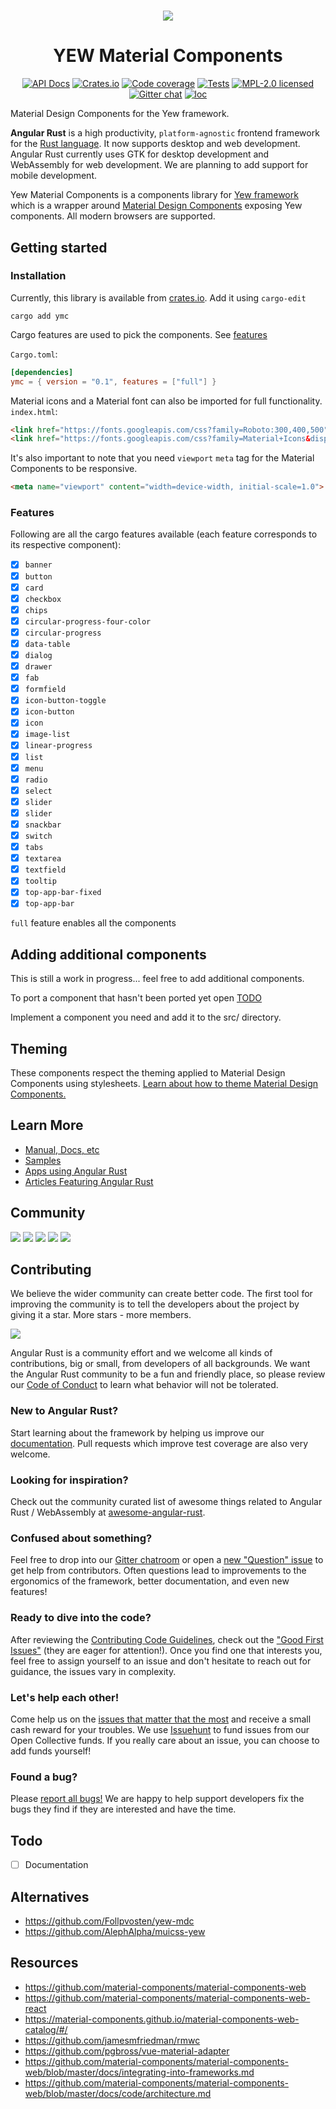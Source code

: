 # 

<div align="center">

[![](https://dudochkin-victor.github.io/assets/yew-components/logo.svg)](#top)
# YEW Material Components

[![API Docs][docrs-badge]][docrs-url]
[![Crates.io][crates-badge]][crates-url]
[![Code coverage][codecov-badge]][codecov-url]
[![Tests][tests-badge]][tests-url]
[![MPL-2.0 licensed][license-badge]][license-url]
[![Gitter chat][gitter-badge]][gitter-url]
[![loc][loc-badge]][loc-url]
</div>

[docrs-badge]: https://img.shields.io/docsrs/ymc?style=flat-square
[docrs-url]: https://docs.rs/uymc/
[crates-badge]: https://img.shields.io/crates/v/ymc.svg?style=flat-square
[crates-url]: https://crates.io/crates/ymc
[license-badge]: https://img.shields.io/badge/license-MPL--2.0-blue.svg?style=flat-square
[license-url]: https://github.com/angular-rust/yew-components/blob/master/LICENSE
[gitter-badge]: https://img.shields.io/gitter/room/angular_rust/community.svg?style=flat-square
[gitter-url]: https://gitter.im/angular_rust/community
[tests-badge]: https://img.shields.io/github/workflow/status/angular-rust/yew-components/tests?label=tests&logo=github&style=flat-square
[tests-url]: https://github.com/angular-rust/yew-components/actions/workflows/tests.yml
[codecov-badge]: https://img.shields.io/codecov/c/github/angular-rust/yew-components?logo=codecov&style=flat-square&token=OWZIWBTGII
[codecov-url]: https://codecov.io/gh/angular-rust/yew-components
[loc-badge]: https://img.shields.io/tokei/lines/github/angular-rust/yew-components?style=flat-square
[loc-url]: https://github.com/angular-rust/yew-components

Material Design Components for the Yew framework.

**Angular Rust** is a high productivity, `platform-agnostic` frontend framework for the [Rust language](https://www.rust-lang.org/). It now supports desktop and web development. Angular Rust currently uses GTK for desktop development and WebAssembly for web development. We are planning to add support for mobile development.

Yew Material Components is a components library for [Yew framework](https://yew.rs/) which is a wrapper around [Material Design Components](https://github.com/material-components/material-components-web) exposing Yew components. All modern browsers are supported.


## Getting started

### Installation

Currently, this library is available from [crates.io](https://crates.io/). Add it using `cargo-edit`
```
cargo add ymc
```

Cargo features are used to pick the components. See [features](#features)   

`Cargo.toml`:
```toml
[dependencies]
ymc = { version = "0.1", features = ["full"] }
```
Material icons and a Material font can also be imported for full functionality.  
`index.html`:
```html
<link href="https://fonts.googleapis.com/css?family=Roboto:300,400,500" rel="stylesheet">
<link href="https://fonts.googleapis.com/css?family=Material+Icons&display=block" rel="stylesheet">
```

It's also important to note that you need `viewport` `meta` tag for the Material Components to be responsive.
```html
<meta name="viewport" content="width=device-width, initial-scale=1.0">
```

### Features

Following are all the cargo features available (each feature corresponds to its respective component):

- [x] `banner`
- [x] `button`
- [x] `card`
- [x] `checkbox`
- [x] `chips`
- [x] `circular-progress-four-color`
- [x] `circular-progress`
- [x] `data-table`
- [x] `dialog`
- [x] `drawer`
- [x] `fab`
- [x] `formfield`
- [x] `icon-button-toggle`
- [x] `icon-button`
- [x] `icon`
- [x] `image-list`
- [x] `linear-progress`
- [x] `list`
- [x] `menu`
- [x] `radio`
- [x] `select`
- [x] `slider`
- [x] `slider`
- [x] `snackbar`
- [x] `switch`
- [x] `tabs`
- [x] `textarea`
- [x] `textfield`
- [x] `tooltip`
- [x] `top-app-bar-fixed`
- [x] `top-app-bar`

`full` feature enables all the components

## Adding additional components
This is still a work in progress... feel free to add additional components.

To port a component that hasn't been ported yet open [TODO](https://github.com/angular-rust/yew-components/blob/main/TODO.md)

Implement a component you need and add it to the src/ directory.

## Theming

These components respect the theming applied to Material Design Components using stylesheets. [Learn about how to theme Material Design Components.](https://github.com/material-components/material-components-web-components/blob/master/docs/theming.md)


## Learn More

* [Manual, Docs, etc](https://angular-rust.github.io/)
* [Samples](https://github.com/angular-rust/ux-samples)
* [Apps using Angular Rust](https://github.com/angular-rust/yew-components/wiki/Apps-in-the-Wild)
* [Articles Featuring Angular Rust](https://github.com/angular-rust/yew-components/wiki/Articles)


## Community

 [![](https://img.shields.io/badge/Facebook-1877F2?style=for-the-badge&logo=facebook&logoColor=white)](https://www.facebook.com/groups/angular.rust) 
 [![](https://img.shields.io/badge/Stack_Overflow-FE7A16?style=for-the-badge&logo=stack-overflow&logoColor=white)](https://stackoverflow.com/questions/tagged/angular-rust) 
 [![](https://img.shields.io/badge/YouTube-FF0000?style=for-the-badge&logo=youtube&logoColor=white)](https://www.youtube.com/channel/UCBJTkSl_JWShuolUy4JksTQ) 
 [![](https://img.shields.io/badge/Medium-12100E?style=for-the-badge&logo=medium&logoColor=white)](https://medium.com/@angular.rust) 
 [![](https://img.shields.io/gitter/room/angular_rust/angular_rust?style=for-the-badge)](https://gitter.im/angular_rust/community)


## Contributing

We believe the wider community can create better code. The first tool for improving the community is to tell the developers about the project by giving it a star. More stars - more members.

 [![](https://dudochkin-victor.github.io/assets/star-me-wide.svg)](https://github.com/angular-rust/yew-components#top)

Angular Rust is a community effort and we welcome all kinds of contributions, big or small, from developers of all backgrounds. We want the Angular Rust community to be a fun and friendly place, so please review our [Code of Conduct](CODE_OF_CONDUCT.md) to learn what behavior will not be tolerated.

### New to Angular Rust?

Start learning about the framework by helping us improve our [documentation](https://angular-rust.github.io/). Pull requests which improve test coverage are also very welcome.

### Looking for inspiration?

Check out the community curated list of awesome things related to Angular Rust / WebAssembly at [awesome-angular-rust](https://github.com/angular-rust/awesome-angular-rust).

### Confused about something?

Feel free to drop into our [Gitter chatroom](https://gitter.im/angular_rust/community) or open a [new "Question" issue](https://github.com/angular-rust/yew-components/issues/new/choose) to get help from contributors. Often questions lead to improvements to the ergonomics of the framework, better documentation, and even new features!

### Ready to dive into the code?

After reviewing the [Contributing Code Guidelines](CONTRIBUTING.md), check out the ["Good First Issues"](https://github.com/angular-rust/yew-components/issues?q=is%3Aopen+is%3Aissue+label%3A%22good+first+issue%22) (they are eager for attention!). Once you find one that interests you, feel free to assign yourself to an issue and don't hesitate to reach out for guidance, the issues vary in complexity.

### Let's help each other!

Come help us on the [issues that matter that the most](https://github.com/angular-rust/yew-components/labels/%3Adollar%3A%20Funded%20on%20Issuehunt) and receive a small cash reward for your troubles. We use [Issuehunt](https://issuehunt.io/r/angular-rust/yew-components/) to fund issues from our Open Collective funds. If you really care about an issue, you can choose to add funds yourself! 

### Found a bug?

Please [report all bugs!](https://github.com/angular-rust/yew-components/issues/new/choose) We are happy to help support developers fix the bugs they find if they are interested and have the time.

## Todo
- [ ] Documentation

## Alternatives

- https://github.com/Follpvosten/yew-mdc
- https://github.com/AlephAlpha/muicss-yew

## Resources

- https://github.com/material-components/material-components-web
- https://github.com/material-components/material-components-web-react
- https://material-components.github.io/material-components-web-catalog/#/
- https://github.com/jamesmfriedman/rmwc
- https://github.com/pgbross/vue-material-adapter
- https://github.com/material-components/material-components-web/blob/master/docs/integrating-into-frameworks.md
- https://github.com/material-components/material-components-web/blob/master/docs/code/architecture.md
